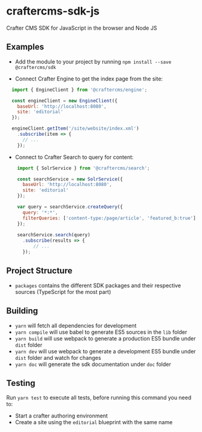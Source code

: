 # craftercms-sdk-js
Crafter CMS SDK for JavaScript in the browser and Node JS

## Examples

- Add the module to your project by running `npm install --save @craftercms/sdk`

- Connect Crafter Engine to get the index page from the site:

```js
  import { EngineClient } from '@craftercms/engine';

  const engineClient = new EngineClient({
    baseUrl: 'http://localhost:8080', 
    site: 'editorial'
  });

  engineClient.getItem('/site/website/index.xml')
    .subscribe(item => {
      // ...
    });
```

- Connect to Crafter Search to query for content:

```js
    import { SolrService } from '@craftercms/search';

    const searchService = new SolrService({
      baseUrl: 'http://localhost:8080', 
      site: 'editorial'
    });

    var query = searchService.createQuery({
      query: '*:*',
      filterQueries: ['content-type:/page/article', 'featured_b:true']
    });
    
    searchService.search(query)
      .subscribe(results => {
          // ...
      });
```

## Project Structure

- `packages` contains the different SDK packages and their respective sources (TypeScript for the most part)

## Building

- `yarn` will fetch all dependencies for development
- `yarn compile` will use babel to generate ES5 sources in the `lib` folder
- `yarn build` will use webpack to generate a production ES5 bundle under `dist` folder
- `yarn dev` will use webpack to generate a development ES5 bundle under `dist` folder and watch for changes
- `yarn doc` will generate the sdk documentation under `doc` folder

## Testing

Run `yarn test` to execute all tests, before running this command you need to:
- Start a crafter authoring environment
- Create a site using the `editorial` blueprint with the same name

